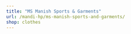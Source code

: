```yaml
---
title: "MS Manish Sports & Garments"
url: /mandi-hp/ms-manish-sports-and-garments/
shop: clothes
---
```

